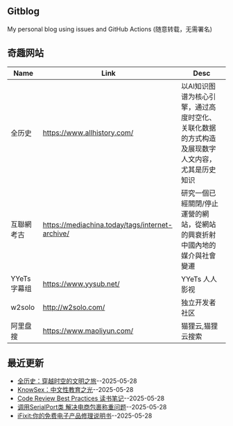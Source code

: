 ## Gitblog
My personal blog using issues and GitHub Actions (随意转载，无需署名)
## 奇趣网站
| Name | Link | Desc | 
 | ---- | ---- | ---- |
| 全历史 | https://www.allhistory.com/ | 以AI知识图谱为核心引擎，通过高度时空化、关联化数据的方式构造及展现数字人文内容，尤其是历史知识 |
| 互聯網考古 | https://mediachina.today/tags/internet-archive/ | 研究一個已經關閉/停止運營的網站，從網站的興衰折射中國內地的媒介與社會變遷 |
| YYeTs 字幕组 | https://www.yysub.net/ | YYeTs 人人影视|字幕组官方站 |
| w2solo | http://w2solo.com/ | 独立开发者社区 |
|  阿里盘搜 | https://www.maoliyun.com/ |  猫狸云,猫狸云搜索 |
## 最近更新
- [全历史：穿越时空的文明之旅](https://github.com/dotneteye/myblog/issues/10)--2025-05-28
- [KnowSex：中文性教育之光](https://github.com/dotneteye/myblog/issues/8)--2025-05-28
- [Code Review Best Practices 读书笔记](https://github.com/dotneteye/myblog/issues/7)--2025-05-28
- [调用SerialPort类 解决电商包裹称重问题](https://github.com/dotneteye/myblog/issues/6)--2025-05-28
- [iFixit:你的免费电子产品修理说明书](https://github.com/dotneteye/myblog/issues/5)--2025-05-28
